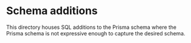 # Schema additions

This directory houses SQL additions to the Prisma schema where the Prisma schema is not expressive enough to capture the desired schema.
